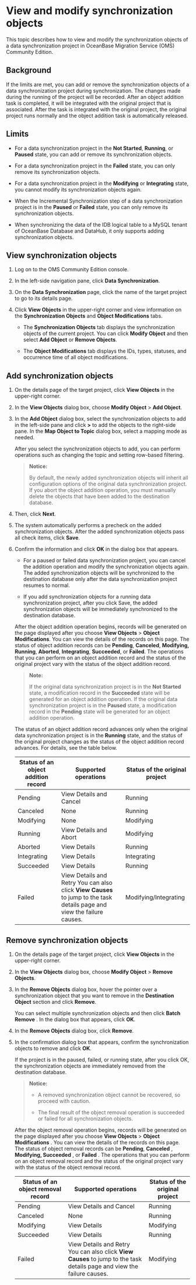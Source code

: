 # View and modify synchronization objects

This topic describes how to view and modify the synchronization objects of a data synchronization project in OceanBase Migration Service (OMS) Community Edition.

## Background

If the limits are met, you can add or remove the synchronization objects of a data synchronization project during synchronization. The changes made during the running of the project will be recorded. After an object addition task is completed, it will be integrated with the original project that is associated. After the task is integrated with the original project, the original project runs normally and the object addition task is automatically released.

## Limits

* For a data synchronization project in the **Not Started**, **Running**, or **Paused** state, you can add or remove its synchronization objects.  

* For a data synchronization project in the **Failed** state, you can only remove its synchronization objects.

* For a data synchronization project in the **Modifying** or **Integrating** state, you cannot modify its synchronization objects again.

* When the Incremental Synchronization step of a data synchronization project is in the **Paused** or **Failed** state, you can only remove its synchronization objects.

* When synchronizing the data of the IDB logical table to a MySQL tenant of OceanBase Database and DataHub, it only supports adding synchronization objects.

## View synchronization objects

1. Log on to the OMS Community Edition console.

2. In the left-side navigation pane, click **Data Synchronization**.

3. On the **Data Synchronization** page, click the name of the target project to go to its details page.

4. Click **View Objects** in the upper-right corner and view information on the **Synchronization Objects** and **Object Modifications** tabs.

   * The **Synchronization Objects** tab displays the synchronization objects of the current project. You can click **Modify Object** and then select **Add Object** or **Remove Objects**.

   * The **Object Modifications** tab displays the IDs, types, statuses, and occurrence time of all object modifications.

## **Add synchronization objects**

1. On the details page of the target project, click **View Objects** in the upper-right corner.

2. In the **View Objects** dialog box, choose **Modify Object** \> **Add Object**.

3. In the **Add Object** dialog box, select the synchronization objects to add in the left-side pane and click **\>** to add the objects to the right-side pane. In the **Map Object to Topic** dialog box, select a mapping mode as needed.

   After you select the synchronization objects to add, you can perform operations such as changing the topic and setting row-based filtering.

   >**Notice:**
   >
   >By default, the newly added synchronization objects will inherit all configuration options of the original data synchronization project. If you abort the object addition operation, you must manually delete the objects that have been added to the destination database.

4. Then, click **Next**.

5. The system automatically performs a precheck on the added synchronization objects. After the added synchronization objects pass all check items, click **Save**.

6. Confirm the information and click **OK** in the dialog box that appears.

   * For a paused or failed data synchronization project, you can cancel the addition operation and modify the synchronization objects again. The added synchronization objects will be synchronized to the destination database only after the data synchronization project resumes to normal.

   * If you add synchronization objects for a running data synchronization project, after you click Save, the added synchronization objects will be immediately synchronized to the destination database.
  
   After the object addition operation begins, records will be generated on the page displayed after you choose **View Objects** \> **Object Modifications**. You can view the details of the records on this page. The status of object addition records can be **Pending**, **Canceled**, **Modifying, Running**, **Aborted**, **Integrating**, **Succeeded**, or **Failed**. The operations that you can perform on an object addition record and the status of the original project vary with the status of the object addition record.

   >**Note:**
   >
   >If the original data synchronization project is in the **Not Started** state, a modification record in the **Succeeded** state will be generated for an object addition operation. If the original data synchronization project is in the **Paused** state, a modification record in the **Pending** state will be generated for an object addition operation.

   The status of an object addition record advances only when the original data synchronization project is in the **Running** state, and the status of the original project changes as the status of the object addition record advances. For details, see the table below.

   | **Status of an object addition record** | **Supported operations**                                                            | **Status of the original project** |
   |----------------------------------------|----------------------------------------------------------------------|------------------------------------|
   | Pending                                 | View Details and Cancel                                                                                                                 | Running                            |
   | Canceled                                | None                                                                                                                                    | Running                            |
   | Modifying                               | None                                                                                                                                    | Modifying                          |
   | Running                                 | View Details and Abort                                                                                                                  | Modifying                          |
   | Aborted                                 | View Details                                                                                                                            | Running                            |
   | Integrating                             | View Details                                                                                                                            | Integrating                        |
   | Succeeded                               | View Details                                                                                                                            | Running                            |
   | Failed                                  | View Details and Retry You can also click **View Causes** to jump to the task details page and view the failure causes. | Modifying/Integrating              |

## Remove synchronization objects

1. On the details page of the target project, click **View Objects** in the upper-right corner.

2. In the **View Objects** dialog box, choose **Modify Object** \> **Remove Objects**.

3. In the **Remove Objects** dialog box, hover the pointer over a synchronization object that you want to remove in the **Destination Object** section and click **Remove**.

   You can select multiple synchronization objects and then click **Batch Remove** . In the dialog box that appears, click **OK**.

4. In the **Remove Objects** dialog box, click **Remove**.

5. In the confirmation dialog box that appears, confirm the synchronization objects to remove and click **OK**.

   If the project is in the paused, failed, or running state, after you click OK, the synchronization objects are immediately removed from the destination database.

   >**Notice:**
   >
   >* A removed synchronization object cannot be recovered, so proceed with caution.
   >
   >* The final result of the object removal operation is succeeded or failed for all synchronization objects.

   After the object removal operation begins, records will be generated on the page displayed after you choose **View Objects** \> **Object Modifications** . You can view the details of the records on this page. The status of object removal records can be **Pending**, **Canceled** , **Modifying, Succeeded** , or **Failed** . The operations that you can perform on an object removal record and the status of the original project vary with the status of the object removal record.

   | **Status of an object removal record** | **Supported operations**                  | **Status of the original project** |
   |----------------------------------------|--------------------------------|------------------------------------|
   | Pending                                | View Details and Cancel                                                                                                                 | Running                            |
   | Canceled                               | None                                                                                                                                    | Running                            |
   | Modifying                              | View Details                                                                                                                            | Modifying                          |
   | Succeeded                              | View Details                                                                                                                            | Running                            |
   | Failed                                 | View Details and Retry <br>You can also click **View Causes** to jump to the task details page and view the failure causes. | Modifying                          |
